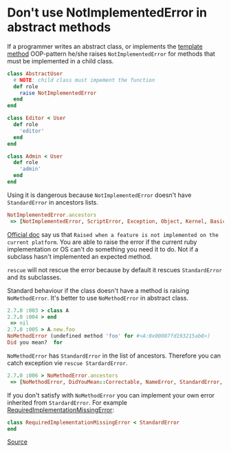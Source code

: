 # Don't use NotImplementedError in abstract methods

If a programmer writes an abstract class, or implements the [template method](https://refactoring.guru/design-patterns/template-method) OOP-pattern he/she raises `NotImplementedError` for methods that must be implemented in a child class.

```ruby
class AbstractUser
  # NOTE: child class must impement the function
  def role
    raise NotImplementedError
  end
end

class Editor < User
  def role
    'editor'
  end
end

class Admin < User
  def role
    'admin'
  end
end
```

Using it is dangerous because `NotImplementedError` doesn't have `StandardError` in ancestors lists.

```ruby
NotImplementedError.ancestors
 => [NotImplementedError, ScriptError, Exception, Object, Kernel, BasicObject]
```

[Official doc](https://ruby-doc.org/core-3.0.1/NotImplementedError.html) say us that `Raised when a feature is not implemented on the current platform`. You are able to raise the error if the current ruby implementation or OS can't do something you need it to do. Not if a subclass hasn't implemented an expected method.

`rescue` will not rescue the error because by default it rescues `StandardError` and its subclasses.

Standard behaviour if the class doesn't have a method is raising `NoMethodError`. It's better to use `NoMethodError` in abstract class.

```ruby
2.7.0 :003 > class A
2.7.0 :004 > end
 => nil
2.7.0 :005 > A.new.foo
NoMethodError (undefined method 'foo' for #<A:0x00007fd193215ab8>)
Did you mean?  for
```

`NoMethodError` has `StandardError` in the list of ancestors. Therefore you can catch exception vie `rescue StardardError`.

```ruby
2.7.0 :006 > NoMethodError.ancestors
 => [NoMethodError, DidYouMean::Correctable, NameError, StandardError, Exception, Object, Kernel, BasicObject]
```

If you don't satisfy with `NoMethodError` you can implement your own error inherited from `StardardError`. For example [RequiredImplementationMissingError](https://github.com/rmosolgo/graphql-ruby/issues/2067):

```ruby
class RequiredImplementationMissingError < StandardError
end
```

[Source](https://oleg0potapov.medium.com/ruby-notimplementederror-dont-use-it-dff1fd7228e5)
